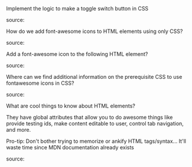 Implement the logic to make a toggle switch button in CSS

source: 

How do we add font-awesome icons to HTML elements using only CSS?

source: 

Add a font-awesome icon to the following HTML element? 

source: 

Where can we find additional information on the prerequisite CSS to use fontawesome icons in CSS?

source: 

What are cool things to know about HTML elements?

They have global attributes that allow you to do awesome things like provide testing ids, make content editable to user, control tab navigation, and more. 

Pro-tip: Don't bother trying to memorize or ankify HTML tags/syntax... It'll waste time since MDN documentation already exists

source: 
